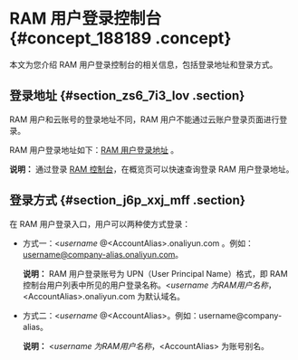 # RAM 用户登录控制台 {#concept_188189 .concept}

本文为您介绍 RAM 用户登录控制台的相关信息，包括登录地址和登录方式。

## 登录地址 {#section_zs6_7i3_lov .section}

RAM 用户和云账号的登录地址不同，RAM 用户不能通过云账户登录页面进行登录。

RAM 用户登录地址如下：[RAM 用户登录地址](https://signin.aliyun.com/login.htm) 。

**说明：** 通过登录 [RAM 控制台](https://ram.console.aliyun.com/)，在概览页可以快速查询登录 RAM 用户登录地址。

## 登录方式 {#section_j6p_xxj_mff .section}

在 RAM 用户登录入口，用户可以两种使方式登录：

-   方式一：<$username\>@<$AccountAlias\>.onaliyun.com 。例如：username@company-alias.onaliyun.com。

    **说明：** RAM 用户登录账号为 UPN（User Principal Name）格式，即 RAM 控制台用户列表中所见的用户登录名称。<$username\>为 RAM 用户名称，<$AccountAlias\>.onaliyun.com 为默认域名。

-   方式二：<$username\>@<$AccountAlias\>。例如：username@company-alias。

    **说明：** <$username\>为 RAM 用户名称，<$AccountAlias\> 为账号别名。



